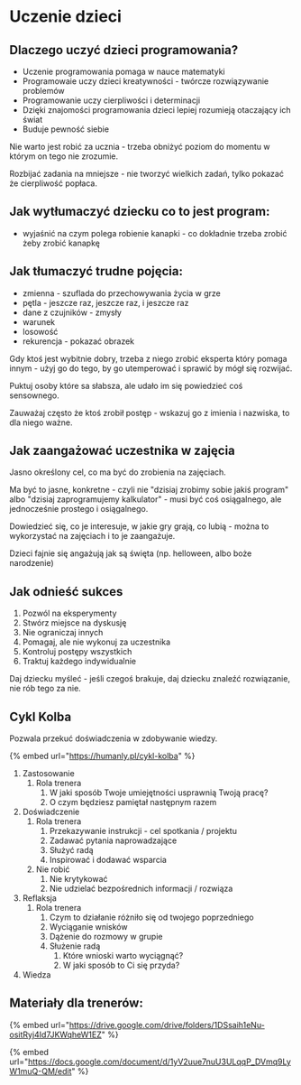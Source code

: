 # Uczenie dzieci

## Dlaczego uczyć dzieci programowania?

* Uczenie programowania pomaga w nauce matematyki
* Programowaie uczy dzieci kreatywności - twórcze rozwiązywanie problemów
* Programowanie uczy cierpliwości i determinacji
* Dzięki znajomości programowania dzieci lepiej rozumieją otaczający ich świat
* Buduje pewność siebie

Nie warto jest robić za ucznia - trzeba obniżyć poziom do momentu w którym on tego nie zrozumie.

Rozbijać zadania na mniejsze - nie tworzyć wielkich zadań, tylko pokazać że cierpliwość popłaca.

## Jak wytłumaczyć dziecku co to jest program:

* wyjaśnić na czym polega robienie kanapki - co dokładnie trzeba zrobić żeby zrobić kanapkę

## Jak tłumaczyć trudne pojęcia:

* zmienna - szuflada do przechowywania życia w grze
* pętla - jeszcze raz, jeszcze raz, i jeszcze raz
* dane z czujników - zmysły
* warunek
* losowość
* rekurencja - pokazać obrazek

Gdy ktoś jest wybitnie dobry, trzeba z niego zrobić eksperta który pomaga innym - użyj go do tego, by go utemperować i sprawić by mógł się rozwijać.

Puktuj osoby które sa słabsza, ale udało im się powiedzieć coś sensownego.

Zauważaj często że ktoś zrobił postęp - wskazuj go z imienia i nazwiska, to dla niego ważne.

## Jak zaangażować uczestnika w zajęcia

Jasno określony cel, co ma być do zrobienia na zajęciach.

Ma być to jasne, konkretne - czyli nie "dzisiaj zrobimy sobie jakiś program" albo "dzisiaj zaprogramujemy kalkulator" - musi być coś osiągalnego, ale jednocześnie prostego i osiągalnego.

Dowiedzieć się, co je interesuje, w jakie gry grają, co lubią - można to wykorzystać na zajęciach i to je zaangażuje.

Dzieci fajnie się angażują jak są święta (np. helloween, albo boże narodzenie)

## Jak odnieść sukces

1. Pozwól na eksperymenty
2. Stwórz miejsce na dyskusję
3. Nie ograniczaj innych
4. Pomagaj, ale nie wykonuj za uczestnika
5. Kontroluj postępy wszystkich
6. Traktuj każdego indywidualnie

Daj dziecku myśleć - jeśli czegoś brakuje, daj dziecku znaleźć rozwiązanie, nie rób tego za nie.



## Cykl Kolba

Pozwala przekuć doświadczenia w zdobywanie wiedzy.

{% embed url="https://humanly.pl/cykl-kolba" %}

1. Zastosowanie
   1. Rola trenera
      1. W jaki sposób Twoje umiejętności usprawnią Twoją pracę?
      2. O czym będziesz pamiętał następnym razem
2. Doświadczenie
   1. Rola trenera
      1. Przekazywanie instrukcji - cel spotkania / projektu
      2. Zadawać pytania naprowadzające
      3. Służyć radą
      4. Inspirować i dodawać wsparcia
   2. Nie robić
      1. Nie krytykować
      2. Nie udzielać bezpośrednich informacji / rozwiąza
3. Reflaksja
   1. Rola trenera
      1. Czym to działanie różniło się od twojego poprzedniego
      2. Wyciąganie wnisków
      3. Dążenie do rozmowy w grupie
      4. Służenie radą
         1. Które wnioski warto wyciągnąć?
         2. W jaki sposób to Ci się przyda?
4. Wiedza



## Materiały dla trenerów: 

{% embed url="https://drive.google.com/drive/folders/1DSsaih1eNu-ositRyj4Id7JKWqheW1EZ" %}

{% embed url="https://docs.google.com/document/d/1yV2uue7nuU3ULqqP_DVmq9LyW1muQ-QM/edit" %}
